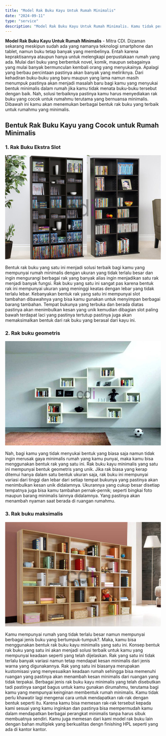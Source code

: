 ```yaml
---
title: "Model Rak Buku Kayu Untuk Rumah Minimalis"
date: "2024-09-11"
type: "service"
description: "Model Rak Buku Kayu Untuk Rumah Minimalis. Kamu tidak perlu khawatir lagi mengenai cara untuk mendapatkan rak-rak dengan bentuk seperti itu. Karena kamu bisa..."
---
```


**Model Rak Buku Kayu Untuk Rumah Minimalis** - Mitra CDI. Dizaman sekarang meskipun sudah ada yang namanya teknologi smartphone dan tablet, namun buku tetap banyak yang membelinya. Entah karena kepraktisannya ataupun hanya untuk melengkapi perpustakaan rumah yang ada.
Mulai dari buku yang berbentuk novel, komik, maupun sebagainya yang mulai banyak bermunculan kembali orang yang menyukainya. Apalagi yang berbau percintaan pastinya akan banyak yang meliriknya.
Dari kehadiran buku-buku yang baru maupun yang lama namun masih menumpuk pastinya akan menjadi masalah baru bagi kamu yang menyukai bentuk minimalis dalam rumah jika kamu tidak menata buku-buku tersebut dengan baik.
Nah, solusi terbaiknya pastinya kamu harus menyediakan rak buku yang cocok untuk rumahmu terutama yang bernuansa minimalis. Dibawah ini kamu akan menemukan berbagai bentuk rak buku yang terbaik untuk rumahmu yang minimalis.
## Bentuk Rak Buku Kayu yang Cocok untuk Rumah Minimalis
### 1\. Rak Buku Ekstra Slot

![Model Rak Buku Kayu Untuk Rumah Minimalis](/images/blog/rak-buku-besar-2.jpg)

Bentuk rak buku yang satu ini menjadi solusi terbaik bagi kamu yang mempunyai rumah minimalis dengan ukuran yang tidak terlalu besar dan ingin mengurangi berbagai rak yang banyak alias ingin menjadikan satu rak menjadi banyak fungsi.
Rak buku yang satu ini sangat pas karena bentuk rak ini mempunyai ukuran yang meninggi keatas dengan lebar yang tidak terlalu lebar. Kebanyakan bentuk rak yang satu ini mempunyai slot tambahan dibawahnya yang bisa kamu gunakan untuk menyimpan berbagai barang tambahan.
Tempat bukunya yang terbuka dan berada diatas pastinya akan menimbulkan kesan yang unik kemudian dibagian slot paling bawah terdapat laci yang pastinya tertutup pastinya juga akan memaksimalkan bentuk dari rak buku yang berasal dari kayu ini.
### 2\. Rak buku geometris

![rak-book-001](/images/blog/rak-book-001.jpg)

Nah, bagi kamu yang tidak menyukai bentuk yang biasa saja namun tidak ingin merusak gaya minimalis rumah yang kamu punyai, maka kamu bisa menggunakan bentuk rak yang satu ini.
Rak buku kayu minimalis yang satu ini mempunyai bentuk geometris yang unik. Jika rak biasa yang kerap ditemui hanya dalam satu bentuk ukuran saja, rak buku ini mempunyai variasi dari tinggi dan lebar dari setiap tempat bukunya yang pastinya akan menimbulkan kesan unik didalamnya.
Ukurannya yang cukup besar disetiap tempatnya juga bisa kamu tambahan pernak-pernik; seperti bingkai foto maupun barang minimalis lainnya didalamnya. Yang pastinya akan menambah nyaman saat berada di ruangan rumahmu.
### 3\. Rak buku maksimalis

![rak-buku-besar](/images/blog/rak-buku-besar.jpg)

Kamu mempunyai rumah yang tidak terlalu besar namun mempunyai berbagai jenis buku yang bertumpuk-tumpuk?. Maka, kamu bisa menggunakan bentuk rak buku kayu minimalis yang satu ini. Konsep bentuk rak buku yang satu ini akan menjadi solusi terbaik untuk kamu yang mempunyai keadaan seperti yang telah dijelaskan. Rak yang satu ini tidak terlalu banyak variasi namun tetap mendapat kesan minimalis dari jenis warna yang digunakannya.
Rak yang satu ini biasanya merupakan kustomisasi yang menyesuaikan keadaan rumah sehingga bisa memenuhi ruangan yang pastinya akan menambah kesan minimalis dari ruangan yang tidak terpakai.
Berbagai jenis rak buku kayu minimalis yang telah disebutkan tadi pastinya sangat bagus untuk kamu gunakan dirumahmu, terutama bagi kamu yang mempunyai keinginan membentuk rumah minimalis.
Kamu tidak perlu khawatir lagi mengenai cara untuk mendapatkan rak-rak dengan bentuk seperti itu. Karena kamu bisa memesan rak-rak tersebut kepada kami sesuai yang kamu inginkan dan pastinya bisa mempermudah kamu dalam mendapatkan berbagai perangkat minimalis tanpa harus sibuk membuatnya sendiri. Kamu juga memesan dari kami model rak buku lain dengan bahan multiplek yang berkualitas dengn finishing HPL seperti yang ada di kantor kantor.
